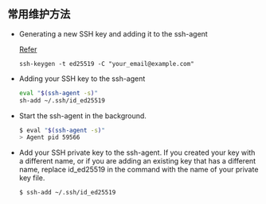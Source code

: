 常用维护方法
----------------------------------------------------------

* Generating a new SSH key and adding it to the ssh-agent

    [Refer](https://docs.github.com/en/github/authenticating-to-github/generating-a-new-ssh-key-and-adding-it-to-the-ssh-agent)

    `ssh-keygen -t ed25519 -C "your_email@example.com"`

* Adding your SSH key to the ssh-agent

    ```bash
    eval "$(ssh-agent -s)"
    sh-add ~/.ssh/id_ed25519
    ```

* Start the ssh-agent in the background.

    ```bash
    $ eval "$(ssh-agent -s)"
    > Agent pid 59566
    ```

* Add your SSH private key to the ssh-agent. If you created your key with a different name, or if you are adding an existing key that has a different name, replace id_ed25519 in the command with the name of your private key file.

    `$ ssh-add ~/.ssh/id_ed25519`